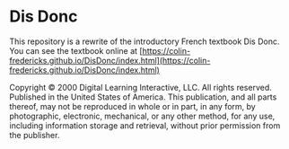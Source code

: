 # Dis Donc

This repository is a rewrite of the introductory French textbook Dis Donc. You can see the textbook online at [https://colin-fredericks.github.io/DisDonc/index.html](https://colin-fredericks.github.io/DisDonc/index.html)

Copyright © 2000 Digital Learning Interactive, LLC. All rights reserved. Published in the United States of America. This publication, and all parts thereof, may not be reproduced in whole or in part, in any form, by photographic, electronic, mechanical, or any other method, for any use, including information storage and retrieval, without prior permission from the publisher.
